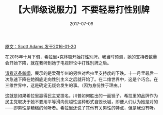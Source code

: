 ﻿---
playout: post
title: 【大师级说服力】不要轻易打性别牌
date: 2017-07-09
---


 [原文：Scott  Adams  发于2016-01-20][1]

在2015年十月下旬，希拉里•克林顿开始打性别牌。我当时预测，她的支持者数量会开始下降，就在我听到她于电视辩论中打性别牌之后。

[请看这条新闻][2]，展示的是爱荷华州的男性对希拉里支持度的下跌。十一月里最后一次急速下降在她彻底走向性别主义之后就开始了。在二维世界中，这是个巧合。在三维世界中，这是确定无疑会发生的事。（因为身份胜于理由。）

这就是如果希拉里赢得民主党提名，川普如何胜出的一面镜子。希拉里的品牌作为民主党取决于她不要用平等滑向优越性这种形式自毁长城，即便人们认为她是对的——即男性是糟糕的倾听者。希拉里还说了其他有关男性的特点，但是我没有听。

[1]: http://blog.dilbert.com/post/137689680866/the-gender-card-top

[2]: https://www.vox.com/2016/1/20/10793856/sanders-iowa-men





